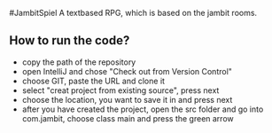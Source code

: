 #JambitSpiel
A textbased RPG, which is based on the jambit rooms.
## How to run the code?
- copy the path of the repository
- open IntelliJ and chose "Check out from Version Control" 
- choose GIT, paste the URL and clone it
- select "creat project from existing source", press next
- choose the location, you want to save it in and press next
- after you have created the project, open the src folder and go into com.jambit, choose class main and press the green arrow
